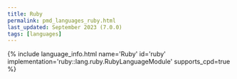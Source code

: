 ```yaml
---
title: Ruby
permalink: pmd_languages_ruby.html
last_updated: September 2023 (7.0.0)
tags: [languages]
---
```


{% include language_info.html name='Ruby' id='ruby' implementation='ruby::lang.ruby.RubyLanguageModule' supports_cpd=true %}
